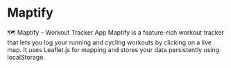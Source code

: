 # Maptify
🗺️ Maptify – Workout Tracker App Maptify is a feature-rich workout tracker that lets you log your running and cycling workouts by clicking on a live map. It uses Leaflet.js for mapping and stores your data persistently using localStorage.
